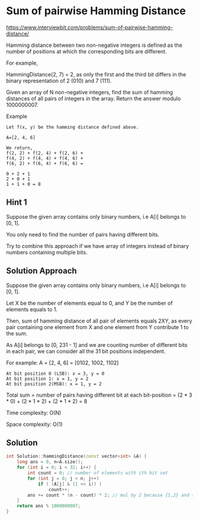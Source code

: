 # Sum of pairwise Hamming Distance

https://www.interviewbit.com/problems/sum-of-pairwise-hamming-distance/


Hamming distance between two non-negative integers is defined as the number of positions at which the corresponding bits are different.

For example,

HammingDistance(2, 7) = 2, as only the first and the third bit differs in the binary representation of 2 (010) and 7 (111).

Given an array of N non-negative integers, find the sum of hamming distances of all pairs of integers in the array.
Return the answer modulo 1000000007.

Example
```
Let f(x, y) be the hamming distance defined above.

A=[2, 4, 6]

We return,
f(2, 2) + f(2, 4) + f(2, 6) + 
f(4, 2) + f(4, 4) + f(4, 6) +
f(6, 2) + f(6, 4) + f(6, 6) = 

0 + 2 + 1
2 + 0 + 1
1 + 1 + 0 = 8
```

## Hint 1

Suppose the given array contains only binary numbers, i.e A[i] belongs to [0, 1].

You only need to find the number of pairs having different bits.

Try to combine this approach if we have array of integers instead of binary numbers containing multiple bits.

## Solution Approach

Suppose the given array contains only binary numbers, i.e A[i] belongs to [0, 1].

Let X be the number of elements equal to 0, and Y be the number of elements equals to 1.

Then, sum of hamming distance of all pair of elements equals 2XY, as every pair containing one element from X and one element from Y contribute 1 to the sum.

As A[i] belongs to [0, 231 - 1] and we are counting number of different bits in each pair, we can consider all the 31 bit positions independent.

For example:
A = [2, 4, 6] = [0102, 1002, 1102]</p>

```
At bit position 0 (LSB): x = 3, y = 0
At bit position 1: x = 1, y = 2
At bit position 2(MSB): x = 1, y = 2
```

Total sum = number of pairs having different bit at each bit-position = (2 * 3 * 0) + (2 * 1 * 2) + (2 * 1 * 2) = 8

Time complexity: O(N)

Space complexity: O(1)


## Solution

```cpp
int Solution::hammingDistance(const vector<int> &A) {
    long ans = 0, n=A.size();
    for (int i = 0; i < 32; i++) {
        int count = 0; // number of elements with ith bit set
        for (int j = 0; j < n; j++)
            if ( (A[j] & (1 << i)) )
                count++;
        ans += count * (n - count) * 2; // mul by 2 because {1,2} and {2,1} different pairs
    }
    return ans % 1000000007;
}
```

